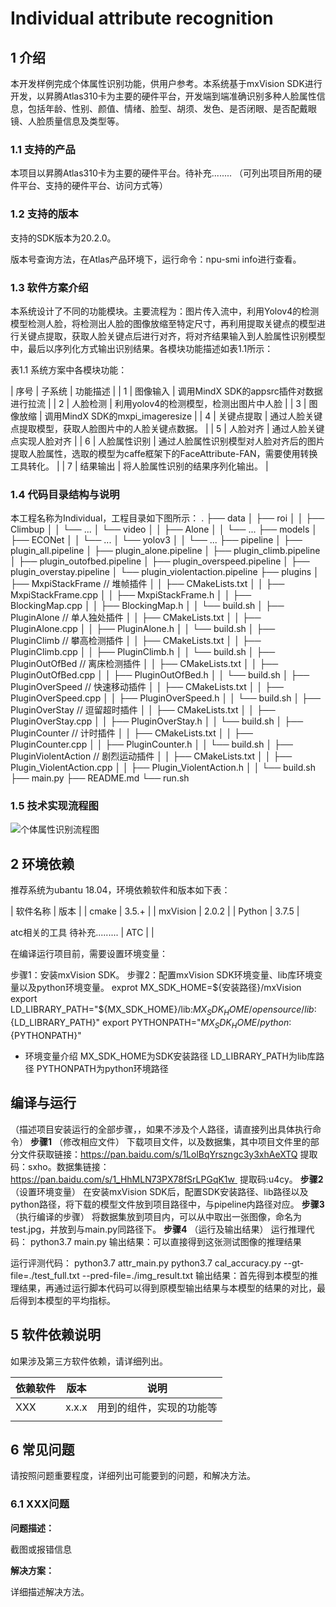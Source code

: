 # Individual attribute recognition

## 1 介绍
本开发样例完成个体属性识别功能，供用户参考。本系统基于mxVision SDK进行开发，以昇腾Atlas310卡为主要的硬件平台，开发端到端准确识别多种人脸属性信息，包括年龄、性别、颜值、情绪、脸型、胡须、发色、是否闭眼、是否配戴眼镜、人脸质量信息及类型等。

### 1.1 支持的产品

本项目以昇腾Atlas310卡为主要的硬件平台。待补充........
（可列出项目所用的硬件平台、支持的硬件平台、访问方式等）

### 1.2 支持的版本

支持的SDK版本为20.2.0。

版本号查询方法，在Atlas产品环境下，运行命令：npu-smi info进行查看。


### 1.3 软件方案介绍

本系统设计了不同的功能模块。主要流程为：图片传入流中，利用Yolov4的检测模型检测人脸，将检测出人脸的图像放缩至特定尺寸，再利用提取关键点的模型进行关键点提取，获取人脸关键点后进行对齐，将对齐结果输入到人脸属性识别模型中，最后以序列化方式输出识别结果。各模块功能描述如表1.1所示：

表1.1 系统方案中各模块功能：

| 序号 | 子系统 | 功能描述     |
| 1    | 图像输入    | 调用MindX SDK的appsrc插件对数据进行拉流 |
| 2    | 人脸检测    | 利用yolov4的检测模型，检测出图片中人脸 |
| 3    | 图像放缩    | 调用MindX SDK的mxpi_imageresize |
| 4    | 关键点提取    | 通过人脸关键点提取模型，获取人脸图片中的人脸关键点数据。 |
| 5    | 人脸对齐    | 通过人脸关键点实现人脸对齐 |
| 6    | 人脸属性识别    | 通过人脸属性识别模型对人脸对齐后的图片提取人脸属性，选取的模型为caffe框架下的FaceAttribute-FAN，需要使用转换工具转化。 |
| 7    | 结果输出    | 将人脸属性识别的结果序列化输出。 |



### 1.4 代码目录结构与说明

本工程名称为Individual，工程目录如下图所示：
.
├── data
│   ├── roi
│   │   ├── Climbup
│   │   └── ...
│   └── video
│   │   ├── Alone
│   │   └── ...
├── models
│   ├── ECONet
│   │   └── ...
│   └── yolov3
│   │   └── ...
├── pipeline
│   ├── plugin_all.pipeline
│   ├── plugin_alone.pipeline
│   ├── plugin_climb.pipeline
│   ├── plugin_outofbed.pipeline
│   ├── plugin_overspeed.pipeline
│   ├── plugin_overstay.pipeline
│   └── plugin_violentaction.pipeline
├── plugins
│   ├── MxpiStackFrame // 堆帧插件
│   │   ├── CMakeLists.txt
│   │   ├── MxpiStackFrame.cpp
│   │   ├── MxpiStackFrame.h
│   │   ├── BlockingMap.cpp
│   │   ├── BlockingMap.h
│   │   └── build.sh
│   ├── PluginAlone // 单人独处插件
│   │   ├── CMakeLists.txt
│   │   ├── PluginAlone.cpp
│   │   ├── PluginAlone.h
│   │   └── build.sh
│   ├── PluginClimb // 攀高检测插件
│   │   ├── CMakeLists.txt
│   │   ├── PluginClimb.cpp
│   │   ├── PluginClimb.h
│   │   └── build.sh
│   ├── PluginOutOfBed // 离床检测插件
│   │   ├── CMakeLists.txt
│   │   ├── PluginOutOfBed.cpp
│   │   ├── PluginOutOfBed.h
│   │   └── build.sh
│   ├── PluginOverSpeed // 快速移动插件
│   │   ├── CMakeLists.txt
│   │   ├── PluginOverSpeed.cpp
│   │   ├── PluginOverSpeed.h
│   │   └── build.sh
│   ├── PluginOverStay // 逗留超时插件
│   │   ├── CMakeLists.txt
│   │   ├── PluginOverStay.cpp
│   │   ├── PluginOverStay.h
│   │   └── build.sh
│   ├── PluginCounter // 计时插件
│   │   ├── CMakeLists.txt
│   │   ├── PluginCounter.cpp
│   │   ├── PluginCounter.h
│   │   └── build.sh
│   ├── PluginViolentAction // 剧烈运动插件
│   │   ├── CMakeLists.txt
│   │   ├── Plugin_ViolentAction.cpp
│   │   ├── Plugin_ViolentAction.h
│   │   └── build.sh
├── main.py
├── README.md
└── run.sh


### 1.5 技术实现流程图

![个体属性识别流程图](https://images.gitee.com/uploads/images/2021/0819/151524_0f54a517_9366121.png "屏幕截图.png")





## 2 环境依赖

推荐系统为ubantu 18.04，环境依赖软件和版本如下表：

| 软件名称 | 版本   |
| cmake    | 3.5.+ |
| mxVision | 2.0.2  |
| Python   |  3.7.5 |

atc相关的工具 待补充.........
| ATC   |  |


在编译运行项目前，需要设置环境变量：

步骤1：安装mxVision SDK。
步骤2：配置mxVision SDK环境变量、lib库环境变量以及python环境变量。
exprot MX_SDK_HOME=${安装路径}/mxVision
export LD_LIBRARY_PATH="${MX_SDK_HOME}/lib:${MX_SDK_HOME}/opensource/lib:${LD_LIBRARY_PATH}"
export PYTHONPATH="${MX_SDK_HOME}/python:${PYTHONPATH}"
- 环境变量介绍
MX_SDK_HOME为SDK安装路径
LD_LIBRARY_PATH为lib库路径
PYTHONPATH为python环境路径


## 编译与运行
（描述项目安装运行的全部步骤，，如果不涉及个人路径，请直接列出具体执行命令）
**步骤1** （修改相应文件）
下载项目文件，以及数据集，其中项目文件里的部分文件获取链接：https://pan.baidu.com/s/1LolBqYrszngc3y3xhAeXTQ 提取码：sxho。数据集链接：https://pan.baidu.com/s/1_HhMLN73PX78fSrLPGqK1w  提取码:u4cy。
**步骤2** （设置环境变量）
在安装mxVision SDK后，配置SDK安装路径、lib路径以及python路径，将下载的模型文件放到项目路径中，与pipeline内路径对应。
**步骤3** （执行编译的步骤）
将数据集放到项目内，可以从中取出一张图像，命名为test.jpg，并放到与main.py同路径下。
**步骤4** （运行及输出结果）
运行推理代码：
python3.7 main.py
输出结果：可以直接得到这张测试图像的推理结果

运行评测代码：
python3.7 attr_main.py
python3.7 cal_accuracy.py --gt-file=./test_full.txt --pred-file=./img_result.txt
输出结果：首先得到本模型的推理结果，再通过运行脚本代码可以得到原模型输出结果与本模型的结果的对比，最后得到本模型的平均指标。





## 5 软件依赖说明

如果涉及第三方软件依赖，请详细列出。

| 依赖软件 | 版本  | 说明                     |
| -------- | ----- | ------------------------ |
| XXX      | x.x.x | 用到的组件，实现的功能等 |
|          |       |                          |



## 6 常见问题

请按照问题重要程度，详细列出可能要到的问题，和解决方法。

### 6.1 XXX问题

**问题描述：**

截图或报错信息

**解决方案：**

详细描述解决方法。


